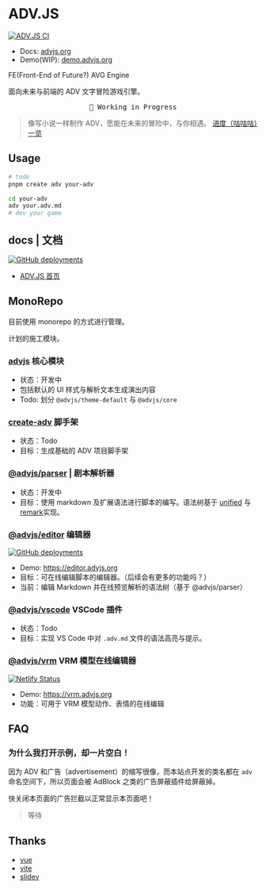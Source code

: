 # ADV.JS

[![ADV.JS CI](https://github.com/YunYouJun/advjs/workflows/ADV.JS%20CI/badge.svg)](https://github.com/YunYouJun/advjs/actions)

- Docs: [advjs.org](https://advjs.org)
- Demo(WIP): [demo.advjs.org](https://demo.advjs.org)

FE(Front-End of Future?) AVG Engine

面向未来与前端的 ADV 文字冒险游戏引擎。

<pre align="center">
🧪 Working in Progress
</pre>

> 像写小说一样制作 ADV，愿能在未来的冒险中，与你相遇。
> [进度（咕咕咕）一览](https://www.yunyoujun.cn/posts/make-an-avg-engine/)

## Usage

```bash
# todo
pnpm create adv your-adv
```

```bash
cd your-adv
adv your.adv.md
# dev your game
```

## docs | 文档

[![GitHub deployments](https://img.shields.io/github/deployments/YunYouJun/advjs/Production%20%E2%80%93%20advjs?label=vercel&logo=vercel&logoColor=white)](https://github.com/YunYouJun/advjs/deployments/activity_log?environment=Production+%E2%80%93+advjs)

- [ADV.JS 首页](https://advjs.org)

## MonoRepo

目前使用 monorepo 的方式进行管理。

计划的施工模块。

### [advjs](./packages/advjs) 核心模块

- 状态：开发中
- 包括默认的 UI 样式与解析文本生成演出内容
- Todo: 划分 `@advjs/theme-default` 与 `@advjs/core`

### [create-adv](./packages/create-adv) 脚手架

- 状态：Todo
- 目标：生成基础的 ADV 项目脚手架

### [@advjs/parser](./packages/parser) | 剧本解析器

- 状态：开发中
- 目标：使用 markdown 及扩展语法进行脚本的编写。语法树基于 [unified](https://github.com/unifiedjs/unified) 与 [remark](https://github.com/remarkjs/remark)实现。

### [@advjs/editor](./packages/editor) 编辑器

[![GitHub deployments](https://img.shields.io/github/deployments/YunYouJun/advjs/Production%20%E2%80%93%20advjs-editor?label=vercel&logo=vercel&logoColor=white)](https://github.com/YunYouJun/advjs/deployments/activity_log?environment=Production+%E2%80%93+advjs-editor)

- Demo: <https://editor.advjs.org>
- 目标：可在线编辑脚本的编辑器。（后续会有更多的功能吗？）
- 当前：编辑 Markdown 并在线预览解析的语法树（基于 @advjs/parser）

### [@advjs/vscode](./packages/vscode) VSCode 插件

- 状态：Todo
- 目标：实现 VS Code 中对 `.adv.md` 文件的语法高亮与提示。

<!-- ### [@advjs/plugin-vite](./packages/plugin-vite) Vite Adv 插件 -->

<!-- - 功能：支持 Vite，可预先对 `.adv`, `.adv.md` 结尾的文件进行转译以便预编译。 -->

### [@advjs/vrm](./packages/vrm) VRM 模型在线编辑器

[![Netlify Status](https://api.netlify.com/api/v1/badges/33595ad5-4006-460e-a826-d7fd98a20638/deploy-status)](https://app.netlify.com/sites/gallant-goodall-b4101f/deploys)

- Demo: <https://vrm.advjs.org>
- 功能：可用于 VRM 模型动作、表情的在线编辑

## FAQ

### 为什么我打开示例，却一片空白！

因为 ADV 和广告（advertisement）的缩写很像，而本站点开发的类名都在 `adv` 命名空间下，所以页面会被 AdBlock 之类的广告屏蔽插件给屏蔽掉。

快关闭本页面的广告拦截以正常显示本页面吧！

> 等待

## Thanks

- [vue](https://github.com/vuejs/core)
- [vite](https://github.com/vitejs/vite)
- [slidev](https://github.com/slidevjs/slidev)
